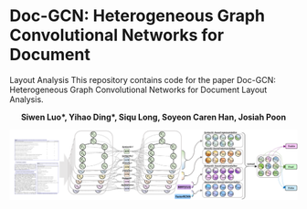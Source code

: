 # Doc-GCN: Heterogeneous Graph Convolutional Networks for Document
Layout Analysis
This repository contains code for the paper Doc-GCN: Heterogeneous Graph Convolutional Networks for Document
Layout Analysis. 

__<p align="center">Siwen Luo*, Yihao Ding*, Siqu Long, Soyeon Caren Han, Josiah Poon</p>__
![name](figures/doc_gcn.png)
